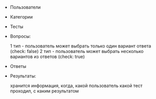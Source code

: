 - Пользователи

- Категории

- Тесты

- Вопросы:

  1 тип - пользователь может выбрать только один вариант ответа (check: false)
  2 тип - пользователь может выбрать несколько вариантов из ответов (check: true)

- Ответы

- Результаты:

  хранится информация, когда, какой пользователь какой тест проходил, с каким результатом
